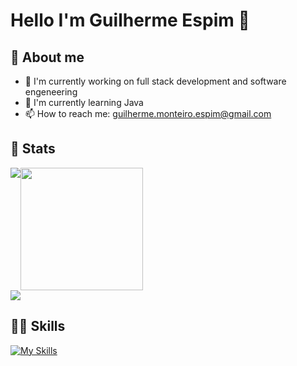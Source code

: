 # Hello I'm Guilherme Espim 👋

## 📖 About me
- 🔭 I'm currently working on full stack development and software engeneering
- 🌱 I'm currently learning Java
- 📫 How to reach me: guilherme.monteiro.espim@gmail.com

## 🚀 Stats
<div style="display: flex; flex-wrap: wrap;">
  <img align="center" src="https://github-readme-stats.vercel.app/api?username=GuiEspim18&theme=prussian&show_icons=true&hide_border=true&count_private=true" />
  <img height="196px" align="center" src="https://github-readme-stats.vercel.app/api/top-langs/?username=GuiEspim18&theme=prussian&layout=compact" />
</div>
<div>
  <img align="center" src="https://github-readme-streak-stats.herokuapp.com/?user=GuiEspim18&theme=prussian&hide_border=true" />
</div>

## 💪🏻 Skills
[![My Skills](https://skillicons.dev/icons?i=javascript,typescript,nodejs,php,java,python,cpp,postgresql,mysql,mongodb,sqlite,arduino,nestjs,angular,express,react,vite,html,css,scss,materialui,bootstrap,styledcomponents,figma,git&theme=dark)](https://skillicons.dev)
